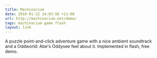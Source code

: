 ```yaml
---
title: Machinarium
date: 2010-01-22 14:03:56 +11:00
url: http://machinarium.net/demo/
tags: machinarium game flash
layout: link
---
```

A puzzle point-and-click adventure game with a nice ambient soundtrack and a Oddworld: Abe's Oddysee feel about it. Implemented in flash, free demo.
